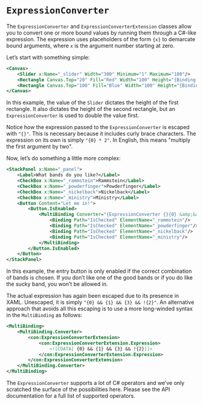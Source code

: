 # `ExpressionConverter`

The `ExpressionConverter` and `ExpressionConverterExtension` classes allow you to convert one or more bound values by running them through a C#-like expression. The expression uses placeholders of the form `{x}` to demarcate bound arguments, where `x` is the argument number starting at zero. 

Let’s start with something simple: 

```XML
<Canvas> 
    <Slider x:Name="_slider" Width="300" Minimum="1" Maximum="100"/> 
    <Rectangle Canvas.Top="20" Fill="Red" Width="100" Height="{Binding Value, ElementName=_slider}"/> 
    <Rectangle Canvas.Top="100" Fill="Blue" Width="100" Height="{Binding Value, ElementName=_slider, Converter={con:ExpressionConverter {}{0} * 2}}"/> 
</Canvas>
```

In this example, the value of the `Slider` dictates the height of the first rectangle. It also dictates the height of the second rectangle, but an `ExpressionConverter` is used to double the value first. 

Notice how the expression passed to the `ExpressionConverter` is escaped with `"{}"`. This is necessary because it includes curly brace characters. The expression on its own is simply `"{0} * 2"`. In English, this means "multiply the first argument by two". 

Now, let’s do something a little more complex: 

```XML
<StackPanel x:Name="_panel"> 
    <Label>What bands do you like?</Label> 
    <CheckBox x:Name="_rammstein">Rammstein</Label> 
    <CheckBox x:Name="_powderfinger">Powderfinger</Label> 
    <CheckBox x:Name="_nickelback">Nickelback</Label> 
    <CheckBox x:Name="_ministry">Ministry</Label> 
    <Button Content="Let me in!"> 
        <Button.IsEnabled> 
            <MultiBinding Converter="{ExpressionConverter {}{0} &amp;&amp; {1} &amp;&amp; {3} &amp;&amp; !{2}}"> 
                <Binding Path="IsChecked" ElementName="_rammstein"/> 
                <Binding Path="IsChecked" ElementName="_powderfinger"/> 
                <Binding Path="IsChecked" ElementName="_nickelback"/> 
                <Binding Path="IsChecked" ElementName="_ministry"/> 
            </MultiBinding> 
        </Button.IsEnabled> 
    </Button> 
</StackPanel>
```

In this example, the entry button is only enabled if the correct combination of bands is chosen. If you don’t like one of the good bands or if you do like the sucky band, you won’t be allowed in. 

The actual expression has again been escaped due to its presence in XAML. Unescaped, it is simply `"{0} && {1} && {3} && !{2}"`. An alternative approach that avoids all this escaping is to use a more long-winded syntax in the `MultiBinding` as follows: 

```XML
<MultiBinding> 
    <MultiBinding.Converter> 
        <con:ExpressionConverterExtension> 
            <con:ExpressionConverterExtension.Expression>
                <![CDATA[ {0} && {1} && {3} && !{2}]]>
            </con:ExpressionConverterExtension.Expression> 
        </con:ExpressionConverterExtension> 
    </MultiBinding.Converter> 
</MultiBinding>
```

The `ExpressionConverter` supports a lot of C# operators and we’ve only scratched the surface of the possibilities here. Please see the API documentation for a full list of supported operators.